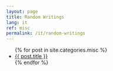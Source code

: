 ```yaml
---
layout: page
title: Random Writings
lang: it
ref: misc
permalink: /it/random-writings
---
```


<section>
	<ul>
	{% for post in site.categories.misc %}
		<li><a href="{{ site.baseurl }}{{ post.url }}">{{ post.title }}</a></li>
	{% endfor %}
	</ul>
</section>
